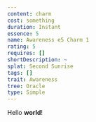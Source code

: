 ```yaml
---
content: charm
cost: something
duration: Instant
essence: 5
name: Awareness e5 Charm 1
rating: 5
requires: []
shortDescription: ~
splat: Second Sunrise
tags: []
trait: Awareness
tree: Oracle
type: Simple
---
```


Hello **world**!
